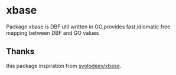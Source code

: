 # xbase

Package xbase is DBF util written in GO,provides fast,idiomatic free mapping between DBF and GO values

## Thanks

this package inspiration from [svolodeev/xbase](github.com/svolodeev/xbase).